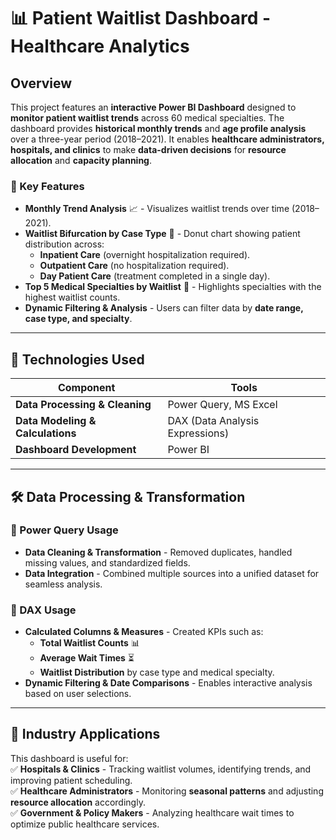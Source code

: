 # 📊 Patient Waitlist Dashboard - Healthcare Analytics  




## Overview  

This project features an **interactive Power BI Dashboard** designed to **monitor patient waitlist trends** across 60 medical specialties. The dashboard provides **historical monthly trends** and **age profile analysis** over a three-year period (2018–2021). It enables **healthcare administrators, hospitals, and clinics** to make **data-driven decisions** for **resource allocation** and **capacity planning**.  

### 🔹 Key Features  

- **Monthly Trend Analysis** 📈 - Visualizes waitlist trends over time (2018–2021).  
- **Waitlist Bifurcation by Case Type** 🍩 - Donut chart showing patient distribution across:  
  - **Inpatient Care** (overnight hospitalization required).  
  - **Outpatient Care** (no hospitalization required).  
  - **Day Patient Care** (treatment completed in a single day).  
- **Top 5 Medical Specialties by Waitlist** 🏥 - Highlights specialties with the highest waitlist counts.  
- **Dynamic Filtering & Analysis** - Users can filter data by **date range, case type, and specialty**.  

---

## 📌 Technologies Used  

| Component | Tools |
|-----------|------|
| **Data Processing & Cleaning** | Power Query, MS Excel |
| **Data Modeling & Calculations** | DAX (Data Analysis Expressions) |
| **Dashboard Development** | Power BI |

---

## 🛠️ Data Processing & Transformation  

### 🔹 Power Query Usage  
- **Data Cleaning & Transformation** - Removed duplicates, handled missing values, and standardized fields.  
- **Data Integration** - Combined multiple sources into a unified dataset for seamless analysis.  

### 🔹 DAX Usage  
- **Calculated Columns & Measures** - Created KPIs such as:  
  - **Total Waitlist Counts** 📊  
  - **Average Wait Times** ⏳  
  - **Waitlist Distribution** by case type and medical specialty.  
- **Dynamic Filtering & Date Comparisons** - Enables interactive analysis based on user selections.  

---

## 🚀 Industry Applications  

This dashboard is useful for:  
✅ **Hospitals & Clinics** - Tracking waitlist volumes, identifying trends, and improving patient scheduling.  
✅ **Healthcare Administrators** - Monitoring **seasonal patterns** and adjusting **resource allocation** accordingly.  
✅ **Government & Policy Makers** - Analyzing healthcare wait times to optimize public healthcare services.  
